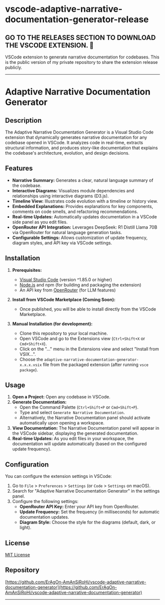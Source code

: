 # vscode-adaptive-narrative-documentation-generator-release

## GO TO THE RELEASES SECTION TO DOWNLOAD THE VSCODE EXTENSION. 📎

VSCode extension to generate narrative documentation for codebases. This is the public version of my private repository to share the extension release publicly.

---

# Adaptive Narrative Documentation Generator

## Description

The Adaptive Narrative Documentation Generator is a Visual Studio Code extension that dynamically generates narrative documentation for any codebase opened in VSCode. It analyzes code in real-time, extracts structural information, and produces story-like documentation that explains the codebase's architecture, evolution, and design decisions.

## Features

- **Narrative Summary:** Generates a clear, natural language summary of the codebase.
- **Interactive Diagrams:** Visualizes module dependencies and relationships using interactive diagrams (D3.js).
- **Timeline View:** Illustrates code evolution with a timeline or history view.
- **Embedded Explanations:** Provides explanations for key components, comments on code smells, and refactoring recommendations.
- **Real-time Updates:** Automatically updates documentation in a VSCode side panel as you edit files.
- **OpenRouter API Integration:** Leverages DeepSeek: R1 Distill Llama 70B via OpenRouter for natural language generation tasks.
- **Configurable Settings:** Allows customization of update frequency, diagram styles, and API key via VSCode settings.

## Installation

1.  **Prerequisites:**

    - [Visual Studio Code](https://code.visualstudio.com/) (version ^1.85.0 or higher)
    - [Node.js](https://nodejs.org/) and npm (for building and packaging the extension)
    - An API key from [OpenRouter](https://openrouter.ai/) (for LLM features)

2.  **Install from VSCode Marketplace (Coming Soon):**

    - Once published, you will be able to install directly from the VSCode Marketplace.

3.  **Manual Installation (for development):**
    - Clone this repository to your local machine.
    - Open VSCode and go to the Extensions view (`Ctrl+Shift+X` or `Cmd+Shift+X`).
    - Click on the "..." menu in the Extensions view and select "Install from VSIX...".
    - Choose the `adaptive-narrative-documentation-generator-x.x.x.vsix` file from the packaged extension (after running `vsce package`).

## Usage

1.  **Open a Project:** Open any codebase in VSCode.
2.  **Generate Documentation:**
    - Open the Command Palette (`Ctrl+Shift+P` or `Cmd+Shift+P`).
    - Type and select `Generate Narrative Documentation`.
    - Alternatively, the Narrative Documentation panel should activate automatically upon opening a workspace.
3.  **View Documentation:** The Narrative Documentation panel will appear in the VSCode sidebar, displaying the generated documentation.
4.  **Real-time Updates:** As you edit files in your workspace, the documentation will update automatically (based on the configured update frequency).

## Configuration

You can configure the extension settings in VSCode:

1.  Go to `File` > `Preferences` > `Settings` (or `Code` > `Settings` on macOS).
2.  Search for "Adaptive Narrative Documentation Generator" in the settings panel.
3.  Configure the following settings:
    - **OpenRouter API Key:** Enter your API key from OpenRouter.
    - **Update Frequency:** Set the frequency (in milliseconds) for automatic documentation updates.
    - **Diagram Style:** Choose the style for the diagrams (default, dark, or light).


## License

[MIT License](https://github.com/ErAgOn-AmAnSiRoHi/vscode-adaptive-narrative-documentation-generator/blob/main/LICENSE)

## Repository

[https://github.com/ErAgOn-AmAnSiRoHi/vscode-adaptive-narrative-documentation-generator](https://github.com/ErAgOn-AmAnSiRoHi/vscode-adaptive-narrative-documentation-generator)

---
